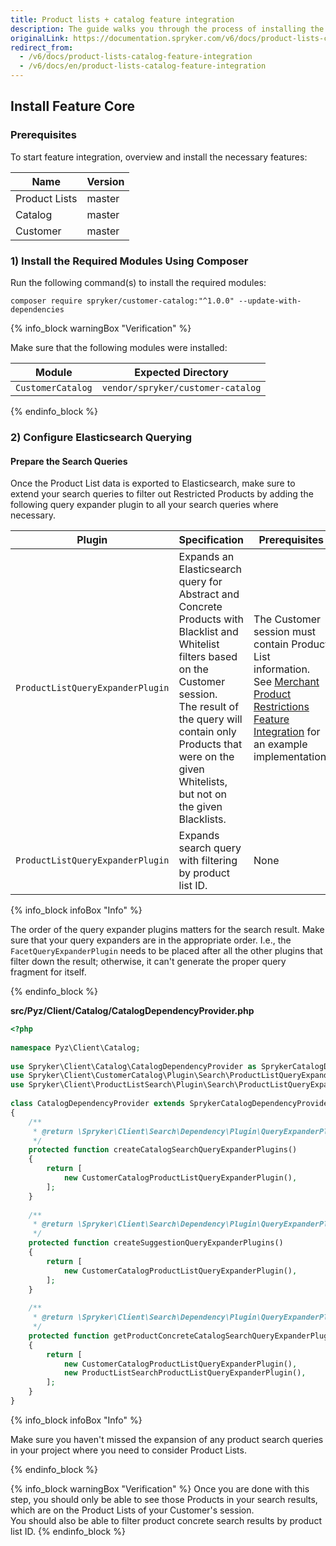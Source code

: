 ```yaml
---
title: Product lists + catalog feature integration
description: The guide walks you through the process of installing the Product Lists as a catalog  feature in the project.
originalLink: https://documentation.spryker.com/v6/docs/product-lists-catalog-feature-integration
redirect_from:
  - /v6/docs/product-lists-catalog-feature-integration
  - /v6/docs/en/product-lists-catalog-feature-integration
---
```


## Install Feature Core
### Prerequisites
To start feature integration, overview and install the necessary features:

| Name | Version  |
| --- | --- |
| Product Lists | master |
| Catalog | master |
| Customer | master |
### 1) Install the Required Modules Using Composer
Run the following command(s) to install the required modules:
```
composer require spryker/customer-catalog:"^1.0.0" --update-with-dependencies
```
{% info_block warningBox "Verification" %}

Make sure that the following modules were installed:
    
| Module | Expected Directory |
| --- | --- |
| `CustomerCatalog` | `vendor/spryker/customer-catalog` |

{% endinfo_block %}

### 2) Configure Elasticsearch Querying
#### Prepare the Search Queries
Once the Product List data is exported to Elasticsearch, make sure to extend your search queries to filter out Restricted Products by adding the following query expander plugin to all your search queries where necessary.

| Plugin | Specification | Prerequisites | Namespace |
| --- | --- | --- | --- |
| `ProductListQueryExpanderPlugin` | Expands an Elasticsearch query for Abstract and Concrete Products with Blacklist and Whitelist filters based on the Customer session.<br>The result of the query will contain only Products that were on the given Whitelists, but not on the given Blacklists.| The Customer session must contain Product List information. See [Merchant Product Restrictions Feature Integration](https://documentation.spryker.com/docs/merchant-product-restrictions-feature-integration) for an example implementation. | `Spryker\Client\CustomerCatalog\Plugin\Search` |
| `ProductListQueryExpanderPlugin` | Expands search query with filtering by product list ID. | None | `Spryker\Client\ProductListSearch\Plugin\Search` |

{% info_block infoBox "Info" %}

The order of the query expander plugins matters for the search result. Make sure that your query expanders are in the appropriate order. I.e., the `FacetQueryExpanderPlugin` needs to be placed after all the other plugins that filter down the result; otherwise, it can't generate the proper query fragment for itself.

{% endinfo_block %}

**src/Pyz/Client/Catalog/CatalogDependencyProvider.php**

```php
<?php
 
namespace Pyz\Client\Catalog;
 
use Spryker\Client\Catalog\CatalogDependencyProvider as SprykerCatalogDependencyProvider;
use Spryker\Client\CustomerCatalog\Plugin\Search\ProductListQueryExpanderPlugin as CustomerCatalogProductListQueryExpanderPlugin;
use Spryker\Client\ProductListSearch\Plugin\Search\ProductListQueryExpanderPlugin as ProductListSearchProductListQueryExpanderPlugin;
 
class CatalogDependencyProvider extends SprykerCatalogDependencyProvider
{
    /**
     * @return \Spryker\Client\Search\Dependency\Plugin\QueryExpanderPluginInterface[]
     */
    protected function createCatalogSearchQueryExpanderPlugins()
    {
        return [
            new CustomerCatalogProductListQueryExpanderPlugin(),
        ];
    }
 
    /**
     * @return \Spryker\Client\Search\Dependency\Plugin\QueryExpanderPluginInterface[]
     */
    protected function createSuggestionQueryExpanderPlugins()
    {
        return [
            new CustomerCatalogProductListQueryExpanderPlugin(),
        ];
    }
 
    /**
     * @return \Spryker\Client\Search\Dependency\Plugin\QueryExpanderPluginInterface[]
     */
    protected function getProductConcreteCatalogSearchQueryExpanderPlugins(): array
    {
        return [
            new CustomerCatalogProductListQueryExpanderPlugin(),
            new ProductListSearchProductListQueryExpanderPlugin(),
        ];
    }
}
```

{% info_block infoBox "Info" %}

Make sure you haven't missed the expansion of any product search queries in your project where you need to consider Product Lists.

{% endinfo_block %}
    
{% info_block warningBox "Verification" %}
Once you are done with this step, you should only be able to see those Products in your search results, which are on the Product Lists of your Customer's session.<br>You should also be able to filter product concrete search results by product list ID.
{% endinfo_block %}
